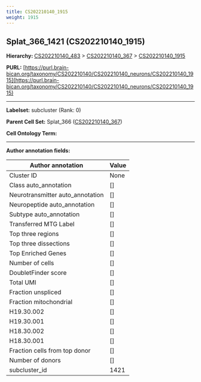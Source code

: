 ```yaml
---
title: CS202210140_1915
weight: 1915
---
```

## Splat_366_1421 (CS202210140_1915)
<b>Hierarchy: </b>
[CS202210140_483](../CS202210140_483) >
[CS202210140_367](../CS202210140_367) >
[CS202210140_1915](../CS202210140_1915)

**PURL:** [https://purl.brain-bican.org/taxonomy/CS202210140/CS202210140_neurons/CS202210140_1915](https://purl.brain-bican.org/taxonomy/CS202210140/CS202210140_neurons/CS202210140_1915)

---


**Labelset:** subcluster (Rank: 0)

**Parent Cell Set:** Splat_366 ([CS202210140_367](../CS202210140_367))



**Cell Ontology Term:** 

[MARKER GENES.]: #


---

[TRANSFERRED ANNOTATIONS.]: #


[AUTHOR ANNOTATION FIELDS.]: #


**Author annotation fields:**

| Author annotation | Value |
|-------------------|-------|
|Cluster ID|None|
|Class auto_annotation|[]|
|Neurotransmitter auto_annotation|[]|
|Neuropeptide auto_annotation|[]|
|Subtype auto_annotation|[]|
|Transferred MTG Label|[]|
|Top three regions|[]|
|Top three dissections|[]|
|Top Enriched Genes|[]|
|Number of cells|[]|
|DoubletFinder score|[]|
|Total UMI|[]|
|Fraction unspliced|[]|
|Fraction mitochondrial|[]|
|H19.30.002|[]|
|H19.30.001|[]|
|H18.30.002|[]|
|H18.30.001|[]|
|Fraction cells from top donor|[]|
|Number of donors|[]|
|subcluster_id|1421|
